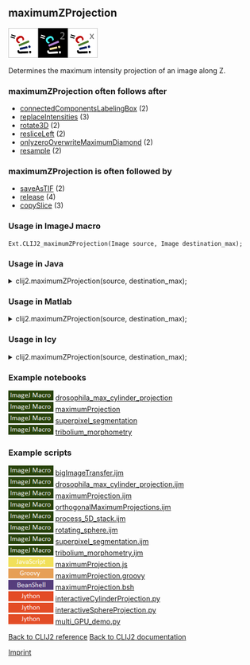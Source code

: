 ## maximumZProjection
<img src="images/mini_clij1_logo.png"/><img src="images/mini_clij2_logo.png"/><img src="images/mini_clijx_logo.png"/>

Determines the maximum intensity projection of an image along Z.

### maximumZProjection often follows after
* <a href="reference_connectedComponentsLabelingBox">connectedComponentsLabelingBox</a> (2)
* <a href="reference_replaceIntensities">replaceIntensities</a> (3)
* <a href="reference_rotate3D">rotate3D</a> (2)
* <a href="reference_resliceLeft">resliceLeft</a> (2)
* <a href="reference_onlyzeroOverwriteMaximumDiamond">onlyzeroOverwriteMaximumDiamond</a> (2)
* <a href="reference_resample">resample</a> (2)


### maximumZProjection is often followed by
* <a href="reference_saveAsTIF">saveAsTIF</a> (2)
* <a href="reference_release">release</a> (4)
* <a href="reference_copySlice">copySlice</a> (3)


### Usage in ImageJ macro
```
Ext.CLIJ2_maximumZProjection(Image source, Image destination_max);
```




### Usage in Java


<details>

<summary>
clij2.maximumZProjection(source, destination_max);
</summary>
<pre class="highlight">// init CLIJ and GPU
import net.haesleinhuepf.clij2.CLIJ2;
import net.haesleinhuepf.clij.clearcl.ClearCLBuffer;
CLIJ2 clij2 = CLIJ2.getInstance();

// get input parameters
ClearCLBuffer source = clij2.push(sourceImagePlus);
destination_max = clij2.create(new long[]{source.getWidth(), source.getHeight()}, source.getNativeType());
</pre>

<pre class="highlight">
// Execute operation on GPU
clij2.maximumZProjection(source, destination_max);
</pre>

<pre class="highlight">
//show result
destination_maxImagePlus = clij2.pull(destination_max);
destination_maxImagePlus.show();

// cleanup memory on GPU
clij2.release(source);
clij2.release(destination_max);
</pre>

</details>





### Usage in Matlab


<details>

<summary>
clij2.maximumZProjection(source, destination_max);
</summary>
<pre class="highlight">% init CLIJ and GPU
clij2 = init_clatlab();

% get input parameters
source = clij2.pushMat(source_matrix);
destination_max = clij2.create([source.getWidth(), source.getHeight()], source.getNativeType());
</pre>

<pre class="highlight">
% Execute operation on GPU
clij2.maximumZProjection(source, destination_max);
</pre>

<pre class="highlight">
% show result
destination_max = clij2.pullMat(destination_max)

% cleanup memory on GPU
clij2.release(source);
clij2.release(destination_max);
</pre>

</details>





### Usage in Icy


<details>

<summary>
clij2.maximumZProjection(source, destination_max);
</summary>
<pre class="highlight">// init CLIJ and GPU
importClass(net.haesleinhuepf.clicy.CLICY);
importClass(Packages.icy.main.Icy);

clij2 = CLICY.getInstance();

// get input parameters
source_sequence = getSequence();
source = clij2.pushSequence(source_sequence);
destination_max = clij2.create([source.getWidth(), source.getHeight()], source.getNativeType());
</pre>

<pre class="highlight">
// Execute operation on GPU
clij2.maximumZProjection(source, destination_max);
</pre>

<pre class="highlight">
// show result
destination_max_sequence = clij2.pullSequence(destination_max)
Icy.addSequence(destination_max_sequence);
// cleanup memory on GPU
clij2.release(source);
clij2.release(destination_max);
</pre>

</details>





### Example notebooks
<a href="https://clij.github.io/clij2-docs/md/drosophila_max_cylinder_projection"><img src="images/language_macro.png" height="20"/></a> [drosophila_max_cylinder_projection](https://clij.github.io/clij2-docs/md/drosophila_max_cylinder_projection)  
<a href="https://clij.github.io/clij2-docs/md/maximumProjection"><img src="images/language_macro.png" height="20"/></a> [maximumProjection](https://clij.github.io/clij2-docs/md/maximumProjection)  
<a href="https://clij.github.io/clij2-docs/md/superpixel_segmentation"><img src="images/language_macro.png" height="20"/></a> [superpixel_segmentation](https://clij.github.io/clij2-docs/md/superpixel_segmentation)  
<a href="https://clij.github.io/clij2-docs/md/tribolium_morphometry"><img src="images/language_macro.png" height="20"/></a> [tribolium_morphometry](https://clij.github.io/clij2-docs/md/tribolium_morphometry)  




### Example scripts
<a href="https://github.com/clij/clij2-docs/blob/master/src/main/macro/bigImageTransfer.ijm"><img src="images/language_macro.png" height="20"/></a> [bigImageTransfer.ijm](https://github.com/clij/clij2-docs/blob/master/src/main/macro/bigImageTransfer.ijm)  
<a href="https://github.com/clij/clij2-docs/blob/master/src/main/macro/drosophila_max_cylinder_projection.ijm"><img src="images/language_macro.png" height="20"/></a> [drosophila_max_cylinder_projection.ijm](https://github.com/clij/clij2-docs/blob/master/src/main/macro/drosophila_max_cylinder_projection.ijm)  
<a href="https://github.com/clij/clij2-docs/blob/master/src/main/macro/maximumProjection.ijm"><img src="images/language_macro.png" height="20"/></a> [maximumProjection.ijm](https://github.com/clij/clij2-docs/blob/master/src/main/macro/maximumProjection.ijm)  
<a href="https://github.com/clij/clij2-docs/blob/master/src/main/macro/orthogonalMaximumProjections.ijm"><img src="images/language_macro.png" height="20"/></a> [orthogonalMaximumProjections.ijm](https://github.com/clij/clij2-docs/blob/master/src/main/macro/orthogonalMaximumProjections.ijm)  
<a href="https://github.com/clij/clij2-docs/blob/master/src/main/macro/process_5D_stack.ijm"><img src="images/language_macro.png" height="20"/></a> [process_5D_stack.ijm](https://github.com/clij/clij2-docs/blob/master/src/main/macro/process_5D_stack.ijm)  
<a href="https://github.com/clij/clij2-docs/blob/master/src/main/macro/rotating_sphere.ijm"><img src="images/language_macro.png" height="20"/></a> [rotating_sphere.ijm](https://github.com/clij/clij2-docs/blob/master/src/main/macro/rotating_sphere.ijm)  
<a href="https://github.com/clij/clij2-docs/blob/master/src/main/macro/superpixel_segmentation.ijm"><img src="images/language_macro.png" height="20"/></a> [superpixel_segmentation.ijm](https://github.com/clij/clij2-docs/blob/master/src/main/macro/superpixel_segmentation.ijm)  
<a href="https://github.com/clij/clij2-docs/blob/master/src/main/macro/tribolium_morphometry.ijm"><img src="images/language_macro.png" height="20"/></a> [tribolium_morphometry.ijm](https://github.com/clij/clij2-docs/blob/master/src/main/macro/tribolium_morphometry.ijm)  
<a href="https://github.com/clij/clij2-docs/blob/master/src/main/javascript/maximumProjection.js"><img src="images/language_javascript.png" height="20"/></a> [maximumProjection.js](https://github.com/clij/clij2-docs/blob/master/src/main/javascript/maximumProjection.js)  
<a href="https://github.com/clij/clij2-docs/blob/master/src/main/groovy/maximumProjection.groovy"><img src="images/language_groovy.png" height="20"/></a> [maximumProjection.groovy](https://github.com/clij/clij2-docs/blob/master/src/main/groovy/maximumProjection.groovy)  
<a href="https://github.com/clij/clij2-docs/blob/master/src/main/beanshell/maximumProjection.bsh"><img src="images/language_beanshell.png" height="20"/></a> [maximumProjection.bsh](https://github.com/clij/clij2-docs/blob/master/src/main/beanshell/maximumProjection.bsh)  
<a href="https://github.com/clij/clij2-docs/blob/master/src/main/jython/interactiveCylinderProjection.py"><img src="images/language_jython.png" height="20"/></a> [interactiveCylinderProjection.py](https://github.com/clij/clij2-docs/blob/master/src/main/jython/interactiveCylinderProjection.py)  
<a href="https://github.com/clij/clij2-docs/blob/master/src/main/jython/interactiveSphereProjection.py"><img src="images/language_jython.png" height="20"/></a> [interactiveSphereProjection.py](https://github.com/clij/clij2-docs/blob/master/src/main/jython/interactiveSphereProjection.py)  
<a href="https://github.com/clij/clij2-docs/blob/master/src/main/jython/multi_GPU_demo.py"><img src="images/language_jython.png" height="20"/></a> [multi_GPU_demo.py](https://github.com/clij/clij2-docs/blob/master/src/main/jython/multi_GPU_demo.py)  


[Back to CLIJ2 reference](https://clij.github.io/clij2-docs/reference)
[Back to CLIJ2 documentation](https://clij.github.io/clij2-docs)

[Imprint](https://clij.github.io/imprint)
